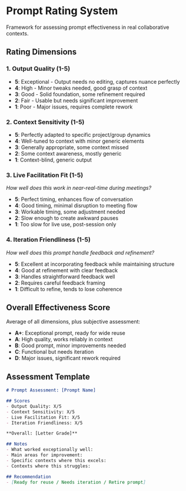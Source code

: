 # Prompt Rating System

Framework for assessing prompt effectiveness in real collaborative contexts.

## Rating Dimensions

### 1. Output Quality (1-5)
- **5**: Exceptional - Output needs no editing, captures nuance perfectly
- **4**: High - Minor tweaks needed, good grasp of context  
- **3**: Good - Solid foundation, some refinement required
- **2**: Fair - Usable but needs significant improvement
- **1**: Poor - Major issues, requires complete rework

### 2. Context Sensitivity (1-5)
- **5**: Perfectly adapted to specific project/group dynamics
- **4**: Well-tuned to context with minor generic elements
- **3**: Generally appropriate, some context missed
- **2**: Some context awareness, mostly generic
- **1**: Context-blind, generic output

### 3. Live Facilitation Fit (1-5)
*How well does this work in near-real-time during meetings?*
- **5**: Perfect timing, enhances flow of conversation
- **4**: Good timing, minimal disruption to meeting flow
- **3**: Workable timing, some adjustment needed
- **2**: Slow enough to create awkward pauses
- **1**: Too slow for live use, post-session only

### 4. Iteration Friendliness (1-5)
*How well does this prompt handle feedback and refinement?*
- **5**: Excellent at incorporating feedback while maintaining structure
- **4**: Good at refinement with clear feedback
- **3**: Handles straightforward feedback well
- **2**: Requires careful feedback framing
- **1**: Difficult to refine, tends to lose coherence

## Overall Effectiveness Score
Average of all dimensions, plus subjective assessment:
- **A+**: Exceptional prompt, ready for wide reuse
- **A**: High quality, works reliably in context
- **B**: Good prompt, minor improvements needed  
- **C**: Functional but needs iteration
- **D**: Major issues, significant rework required

## Assessment Template

```markdown
# Prompt Assessment: [Prompt Name]

## Scores
- Output Quality: X/5
- Context Sensitivity: X/5  
- Live Facilitation Fit: X/5
- Iteration Friendliness: X/5

**Overall: [Letter Grade]**

## Notes
- What worked exceptionally well:
- Main areas for improvement:
- Specific contexts where this excels:
- Contexts where this struggles:

## Recommendation
- [Ready for reuse / Needs iteration / Retire prompt]
```